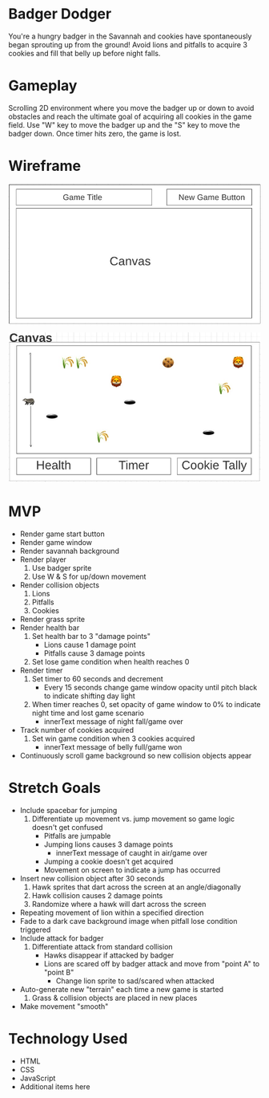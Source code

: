 # Badger Dodger

You're a hungry badger in the Savannah and cookies have spontaneously began sprouting up from the ground! Avoid lions and pitfalls to acquire 3 cookies and fill that belly up before night falls.

# Gameplay
Scrolling 2D environment where you move the badger up or down to avoid obstacles and reach the ultimate goal of acquiring all cookies in the game field. Use "W" key to move the badger up and the "S" key to move the badger down. Once timer hits zero, the game is lost.

# Wireframe

![High level wireframe](images/wireframe-1.JPG)

![In-game wireframe](images/wireframe-2.JPG)

# MVP
* Render game start button
* Render game window
* Render savannah background
* Render player
    1. Use badger sprite
    2. Use W & S for up/down movement
* Render collision objects
    1. Lions
    2. Pitfalls
    3. Cookies
* Render grass sprite
* Render health bar
    1. Set health bar to 3 "damage points"
        * Lions cause 1 damage point
        * Pitfalls cause 3 damage points
    2. Set lose game condition when health reaches 0
* Render timer
    1. Set timer to 60 seconds and decrement
        * Every 15 seconds change game window opacity until pitch black to indicate shifting day light
    2. When timer reaches 0, set opacity of game window to 0% to indicate night time and lost game scenario
        * innerText message of night fall/game over
* Track number of cookies acquired
    1. Set win game condition when 3 cookies acquired
        * innerText message of belly full/game won
* Continuously scroll game background so new collision objects appear

# Stretch Goals
* Include spacebar for jumping
    1. Differentiate up movement vs. jump movement so game logic doesn't get confused
        * Pitfalls are jumpable
        * Jumping lions causes 3 damage points
            * innerText message of caught in air/game over
        * Jumping a cookie doesn't get acquired
        * Movement on screen to indicate a jump has occurred 
* Insert new collision object after 30 seconds
    1. Hawk sprites that dart across the screen at an angle/diagonally 
    2. Hawk collision causes 2 damage points
    3. Randomize where a hawk will dart across the screen
* Repeating movement of lion within a specified direction
* Fade to a dark cave background image when pitfall lose condition triggered
* Include attack for badger
    1. Differentiate attack from standard collision
        * Hawks disappear if attacked by badger
        * Lions are scared off by badger attack and move from "point A" to "point B"
            * Change lion sprite to sad/scared when attacked
* Auto-generate new "terrain" each time a new game is started
    1. Grass & collision objects are placed in new places
* Make movement "smooth"


# Technology Used
* HTML
* CSS
* JavaScript
* Additional items here